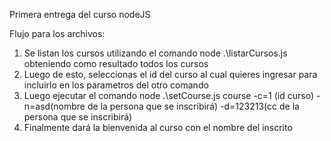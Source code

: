 Primera entrega del curso nodeJS

Flujo para los archivos:

1. Se listan los cursos utilizando el comando node .\listarCursos.js obteniendo como resultado todos los cursos
2. Luego de esto, seleccionas el id del curso al cual quieres ingresar para incluirlo en los parametros del otro comando
3. Luego ejecutar el comando node .\setCourse.js course -c=1 (id curso) -n=asd(nombre de la persona que se inscribirá) -d=123213(cc de la persona que se inscribirá)
4. Finalmente dará la bienvenida al curso con el nombre del inscrito
